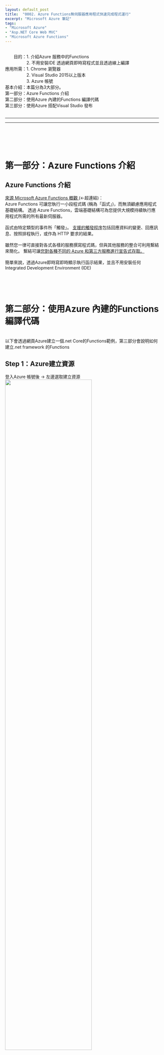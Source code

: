 ```yaml
---
layout: default_post
title:  "0002. Azure Functions無伺服器應用程式快速完成程式運行"
excerpt: "Microsoft Azure 筆記"
tags: 
- "Microsoft Azure"
- "Asp.NET Core Web MVC"
- "Microsoft Azure Functions"
---
```

<div class="summary">
<br/>&emsp;&emsp;目的：1. 介紹Azure 服務中的Functions
<br/>&emsp;&emsp;&emsp;&emsp;&emsp;2. 不用安裝IDE 透過網頁即時寫程式並且透過線上編譯
<br/>應用所需：1. Chrome 瀏覽器 
<br/>&emsp;&emsp;&emsp;&emsp;&emsp;2. Visual Studio 2015以上版本
<br/>&emsp;&emsp;&emsp;&emsp;&emsp;3. Azure 帳號
<br/>基本介紹：本篇分為3大部分。
<br/>第一部分：Azure Functions 介紹
<br/>第二部分：使用Azure 內建的Functions 編譯代碼
<br/>第三部分：使用Azure 搭配Visual Studio 發布
</div>

<div class="title">
    <br/><hr class="titleinner">
	<span></span>
	<hr class="titleinner"><br/>
</div>


<br/><br/>
<h1>  第一部分：Azure Functions 介紹</h1>
<h2>Azure Functions 介紹 </h2>
<a href="https://docs.microsoft.com/zh-tw/azure/azure-functions/functions-overview">來源 Microsoft Azure Functions 概觀 </a>(←超連結)：
<br/>Azure Functions 可讓您執行一小段程式碼 (稱為「函式」)，而無須顧慮應用程式基礎結構。 透過 Azure Functions，雲端基礎結構可為您提供大規模持續執行應用程式所需的所有最新伺服器。
<br/>
<br/>函式由特定類型的事件所「觸發」。 <a href="https://docs.microsoft.com/zh-tw/azure/azure-functions/functions-triggers-bindings">支援的觸發程序</a>包括回應資料的變更、回應訊息、按照排程執行，或作為 HTTP 要求的結果。
<br/>
<br/>雖然您一律可直接對各式各樣的服務撰寫程式碼，但與其他服務的整合可利用繫結來簡化。 繫結可讓<a href="https://docs.microsoft.com/zh-tw/azure/azure-functions/functions-triggers-bindings">您對各種不同的 Azure 和第三方服務進行宣告式存取。</a>
<br/>
<br/>簡單來說，透過Azure即時寫即時顯示執行函示結果，並且不用安裝任何Integrated Development Environment (IDE) 
<br/><br/>


<br/><br/>
<h1>  第二部分：使用Azure 內建的Functions 編譯代碼</h1>
<br/>以下會透過網頁Azure建立一個.net Core的Functions範例，第三部分會說明如何建立.net framework 的Functions
<br/>
<h2>Step 1：Azure建立資源</h2>
登入Azure 帳號後 -> 左邊選取建立資源
<br/> <img src="/assets/image/Cloud/Azure/2020_03_23_2_1.jpg" width="75%" height="75%" />
<br/><br/>

<h2>Step 2：查詢Functions App</h2>
輸入 Functions App  
<br/> <img src="/assets/image/Cloud/Azure/2020_03_23_2_2.jpg" width="75%" height="75%" />
<br/><br/>

<h2>Step 3：建立Functions App</h2>
閃電符號的就是我們要使用的Functions App服務
<br/> <img src="/assets/image/Cloud/Azure/2020_03_23_2_3.jpg" width="75%" height="75%" />
<br/><br/>

<h2>Step 4：建立Functions App所需設定</h2>
建立後有* 的地方，需要輸入相關資訊 (以下是必填，內容資訊不用跟圖相同，定義自己想要的名稱即可)
<br/>輸入完相關資訊後選擇 => 下一步: 裝載中 >

{:class="table table-bordered"}
| 資源群組： | 定義一個群組名稱 | 
| 函數應用程式名稱： | 這個函數的API位置，輸入自己想要的名稱 | 
| 發布： | 代碼，表示使用程式碼建立 | 
| 執行階段堆疊： | 程式語言這邊範例使用.net Core | 
| 地區： | East Asia (東亞)| 

<br/> <img src="/assets/image/Cloud/Azure/2020_03_23_2_4.jpg" width="75%" height="75%" />
<br/><br/>

<h2>Step 5：裝載中配置</h2>
表示環境配置，然後繼續下一步到監視

{:class="table table-bordered"}
| 儲存體帳戶： | 儲存檔案的方式、位置，可空。
或者選擇帳號中既有的儲存體 | 
| 作業系統： | 依個人喜好選擇，範例用Windows | 
| 方案類型： | 請選擇無伺服器，無伺服器為免費的，Azure 提供帳戶每個月免費1 百萬次請求(Request) | 

<br/> <img src="/assets/image/Cloud/Azure/2020_03_23_2_5.jpg" width="75%" height="75%" />
<br/><br/>

<h2>Step 6：監視配置</h2>
可以觀察Functions ，這邊範例要快速建立，所以選擇 Application lisights 為否，後續還可以自行打開
<br/>繼續下一步到標籤
<br/> <img src="/assets/image/Cloud/Azure/2020_03_23_2_6.jpg" width="75%" height="75%" />
<br/><br/>

<h2>Step 7：標籤配置</h2>
可以命名這個Fucntions名稱，便於檢視，這邊範例不填寫。
<br/>下一步到檢閱+建立
<br/> <img src="/assets/image/Cloud/Azure/2020_03_23_2_7.jpg" width="75%" height="75%" />
<br/><br/>

<h2>Step 8：檢閱+建立配置</h2>
回顧剛剛的配置，如果沒問題，繼續下一步驟正式建立
<br/> <img src="/assets/image/Cloud/Azure/2020_03_23_2_8.jpg" width="75%" height="75%" />
<br/><br/>


<h2>Step 9：佈署中</h2>
會依照剛剛的選項由Azure 為您配置Functions ，約一分鐘內可以完成
<br/> <img src="/assets/image/Cloud/Azure/2020_03_23_2_9.jpg" width="75%" height="75%" />
<br/><br/>


<h2>Step 10：建立完成</h2>
完成後可以看到您的部署已完成，接著我們要測試是否可以正常執行.net Core代碼
<br/> <img src="/assets/image/Cloud/Azure/2020_03_23_2_10.jpg" width="75%" height="75%" />
<br/><br/>


<h2>Step 11：建立代碼-1</h2>
1. 選擇函式 + 
<br/>選擇Http trigger 建立Http Get函式
<br/>選擇建立
<br/> <img src="/assets/image/Cloud/Azure/2020_03_23_2_11.jpg" width="100%" height="100%" />
<br/><br/>


<h2>Step 12：建立代碼-2</h2>
Azure 會預設建立代碼，我們直接進行執行
<br/> <img src="/assets/image/Cloud/Azure/2020_03_23_2_12.jpg" width="100%" height="100%" />
<br/><br/>


<h2>Step 13：主控台Console</h2>
下方的主控台會顯示建置過程，沒出現Error 500 表示正確
<br/> <img src="/assets/image/Cloud/Azure/2020_03_23_2_13.jpg" width="100%" height="100%" />
<br/><br/>


<h2>Step 14：獲取URL</h2>
正常編譯執行後，選擇上方的 </> 取得函數 URL  -> 將網址列複製
<br/> <img src="/assets/image/Cloud/Azure/2020_03_23_2_14.jpg" width="100%" height="1000%" />
<br/><br/>


<h2>Step 15：驗證代碼</h2>
貼到Chrome 可以在最後方加上 &name=louis
<br/>其中name就是URL的Parameter，這個Functions可正常執行
<br/>後續就可以執行在Azure 網頁編輯函示達到即寫即用的效果
<br/> <img src="/assets/image/Cloud/Azure/2020_03_23_2_15.jpg" width="100%" height="100%" />
<br/><br/>


<br/><br/>
<h1>  第三部分：使用Azure 搭配Visual Studio 發布</h1>
<br/>這邊會說明如何建立.net framework類庫 的Functions
<br/>
<h2>Step 1：開啟Visual Studio</h2>
打開Visual Studio (2015以上版本，並且安裝Azure相關應用) -> 新建專案 -> Azure Functions -> 建立

<br/> <img src="/assets/image/Cloud/Azure/2020_03_23_2_16.jpg" width="75%" height="75%" />
<br/><br/>

<h2>Step 2：新增專案</h2>
此時可以發現有Azure Functions(.NET Framework) ，這邊範例亦選擇 Http trigger，儲存體帳戶可以選擇空
<br/>然後選擇確定
<br/> <img src="/assets/image/Cloud/Azure/2020_03_23_2_17.jpg" width="75%" height="75%" />
<br/><br/>

<h2>Step 3：代碼建立完成</h2>
可以發現代碼也建立完成，與.net Core 3.1的代碼幾乎相同

<br/> <img src="/assets/image/Cloud/Azure/2020_03_23_2_18.jpg" width="75%" height="75%" />
<br/><br/>

<h2>Step 4：發佈到Azure雲端服務上</h2>
接著我們進行發行，發佈到Azure 上

<br/> <img src="/assets/image/Cloud/Azure/2020_03_23_2_19.jpg" width="75%" height="75%" />
<br/><br/>

<h2>Step 5：選擇設定檔發行</h2>
因為我們是新專案，所以選擇"建立新的" ，接著選擇建立設定檔

<br/> <img src="/assets/image/Cloud/Azure/2020_03_23_2_20.jpg" width="75%" height="75%" />
<br/><br/>
<h2>Step 6：自動配置相關建立</h2>
會開始對Azure 建立相關服務

<br/> <img src="/assets/image/Cloud/Azure/2020_03_23_2_21.jpg" width="75%" height="75%" />
<br/><br/>
<h2>Step 7：發行</h2>
最後再將代碼進行發布

<br/> <img src="/assets/image/Cloud/Azure/2020_03_23_2_22.jpg" width="75%" height="75%" />
<br/><br/>

<h2>Step 8：到自己Azure的網站，確認新配置</h2>
回到Azure 網頁中，會發現我們剛剛建立的Funstions 名稱為 FunctionApp120200323041254 已經建立完成
<br/>但此Functions 因為透過發布的方式產生，不能即寫即執行。
<br/> <img src="/assets/image/Cloud/Azure/2020_03_23_2_23.jpg" width="100%" height="100%" />
<br/><br/>

<h2>Step 9：驗證結果</h2>
最後將Url複製，貼到Chrome 上，可以發現可正常執行，與Core會有些許差異，.net Framework 預設返還為XML的結果

<br/> <img src="/assets/image/Cloud/Azure/2020_03_23_2_24.jpg" width="100%" height="100%" />
<br/><br/>